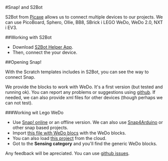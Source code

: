 #Snap! and S2Bot

S2Bot from [Picaxe](http://www.picaxe.com/) allows us to connect multiple devices to our projects. We can use PicoBoard, Sphero, Ollie, BB8, SBrick i LEGO WeDo, WeDo 2.0, NXT i EV3.


##Working with S2Bot

  - Download [S2Bot Helper App](http://www.picaxe.com/Teaching/Other-Software/Scratch-Helper-Apps).
  - Then, connect the your device.

##Opening Snap!

With the Scratch templates includes in S2Bot, you can see the way to connect Snap.

We provide the blocks to work with WeDo. It's a first version (but tested and running ok). You can report any problems or suggestions using [github](https://github.com/jguille2/SA5/issues/new). If needed, we can also provide xml files for other devices (though perhaps we can not test).

###Working wit Lego WeDo

  - Use [Snap! online](http://snap.berkeley.edu/run) or an offline version. We can also use [Snap4Arduino](http://s4a.cat/snap/) or other snap based projects.
  - Import [this file with WeDo blocs](http://ateneu.xtec.cat/wikiform/wikiexport/_media/materials/crea3/hw/ss2bot/blocks_snap_wedo.xml) with the WeDo blocks.
  - You can also load [this project](http://snap.berkeley.edu/snapsource/snap.html#present:Username=jguille2&ProjectName=snapBlocks_WeDo) from the cloud.
  - Got to the **Sensing category** and you'll find the generic WeDo blocks.

Any feedback will be apreciated. You can use [github issues](https://github.com/jguille2/SA5/issues).
